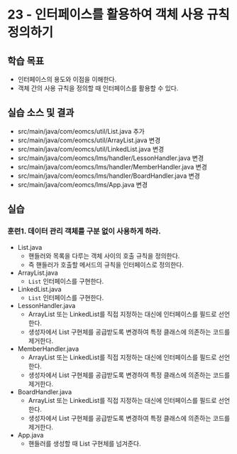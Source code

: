 # 23 - 인터페이스를 활용하여 객체 사용 규칙 정의하기

## 학습 목표

- 인터페이스의 용도와 이점을 이해한다.
- 객체 간의 사용 규칙을 정의할 때 인터페이스를 활용할 수 있다.


## 실습 소스 및 결과

- src/main/java/com/eomcs/util/List.java 추가
- src/main/java/com/eomcs/util/ArrayList.java 변경
- src/main/java/com/eomcs/util/LinkedList.java 변경
- src/main/java/com/eomcs/lms/handler/LessonHandler.java 변경
- src/main/java/com/eomcs/lms/handler/MemberHandler.java 변경
- src/main/java/com/eomcs/lms/handler/BoardHandler.java 변경
- src/main/java/com/eomcs/lms/App.java 변경

## 실습

### 훈련1. 데이터 관리 객체를 구분 없이 사용하게 하라.

- List.java
    - 핸들러와 목록을 다루는 객체 사이의 호출 규칙을 정의한다.
    - 즉 핸들러가 호출할 메서드의 규칙을 인터페이스로 정의한다.
- ArrayList.java
    - `List` 인터페이스를 구현한다.
- LinkedList.java
    - `List` 인터페이스를 구현한다.
- LessonHandler.java
    - ArrayList 또는 LinkedList를 직접 지정하는 대신에 인터페이스를 필드로 선언한다.
    - 생성자에서 List 구현체를 공급받도록 변경하여 특정 클래스에 의존하는 코드를 제거한다.
- MemberHandler.java
    - ArrayList 또는 LinkedList를 직접 지정하는 대신에 인터페이스를 필드로 선언한다.
    - 생성자에서 List 구현체를 공급받도록 변경하여 특정 클래스에 의존하는 코드를 제거한다.
- BoardHandler.java
    - ArrayList 또는 LinkedList를 직접 지정하는 대신에 인터페이스를 필드로 선언한다.
    - 생성자에서 List 구현체를 공급받도록 변경하여 특정 클래스에 의존하는 코드를 제거한다.
- App.java
    - 핸들러를 생성할 때 List 구현체를 넘겨준다.
